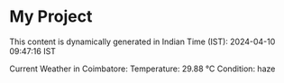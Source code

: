 # My Project

This content is dynamically generated in Indian Time (IST): 2024-04-10 09:47:16 IST


Current Weather in Coimbatore:
Temperature: 29.88 °C
Condition: haze
